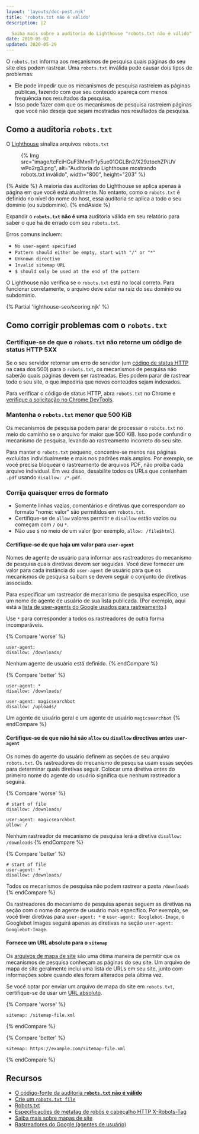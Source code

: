 ```yaml
---
layout: 'layouts/doc-post.njk'
title: 'robots.txt não é válido'
description: |2

  Saiba mais sobre a auditoria do Lighthouse "robots.txt não é válido".
date: 2019-05-02
updated: 2020-05-29
---
```


O `robots.txt` informa aos mecanismos de pesquisa quais páginas do seu site eles podem rastrear. Uma `robots.txt` inválida pode causar dois tipos de problemas:

- Ele pode impedir que os mecanismos de pesquisa rastreiem as páginas públicas, fazendo com que seu conteúdo apareça com menos frequência nos resultados da pesquisa.
- Isso pode fazer com que os mecanismos de pesquisa rastreiem páginas que você não deseja que sejam mostradas nos resultados da pesquisa.

## Como a auditoria `robots.txt`

O [Lighthouse](https://developers.google.com/web/tools/lighthouse/) sinaliza arquivos `robots.txt`

<figure>{% Img src="image/tcFciHGuF3MxnTr1y5ue01OGLBn2/X29ztochZPiUVwPo2rg3.png", alt="Auditoria do Lighthouse mostrando robots.txt inválido", width="800", height="203" %}</figure>

{% Aside %} A maioria das auditorias do Lighthouse se aplica apenas à página em que você está atualmente. No entanto, como o `robots.txt` é definido no nível do nome do host, essa auditoria se aplica a todo o seu domínio (ou subdomínio). {% endAside %}

Expandir o **`robots.txt` não é uma** auditoria válida em seu relatório para saber o que há de errado com seu `robots.txt`.

Erros comuns incluem:

- `No user-agent specified`
- `Pattern should either be empty, start with "/" or "*"`
- `Unknown directive`
- `Invalid sitemap URL`
- `$ should only be used at the end of the pattern`

O Lighthouse não verifica se o `robots.txt` está no local correto. Para funcionar corretamente, o arquivo deve estar na raiz do seu domínio ou subdomínio.

{% Partial 'lighthouse-seo/scoring.njk' %}

## Como corrigir problemas com o `robots.txt`

### Certifique-se de que o `robots.txt` não retorne um código de status HTTP 5XX

Se o seu servidor retornar um erro de servidor (um [código de status HTTP](/http-status-code) na casa dos 500) para o `robots.txt`, os mecanismos de pesquisa não saberão quais páginas devem ser rastreadas. Eles podem parar de rastrear todo o seu site, o que impediria que novos conteúdos sejam indexados.

Para verificar o código de status HTTP, abra `robots.txt` no Chrome e [verifique a solicitação no Chrome DevTools](https://developers.google.com/web/tools/chrome-devtools/network/reference#analyze).

### Mantenha o `robots.txt` menor que 500 KiB

Os mecanismos de pesquisa podem parar de processar o `robots.txt` no meio do caminho se o arquivo for maior que 500 KiB. Isso pode confundir o mecanismo de pesquisa, levando ao rastreamento incorreto do seu site.

Para manter o `robots.txt` pequeno, concentre-se menos nas páginas excluídas individualmente e mais nos padrões mais amplos. Por exemplo, se você precisa bloquear o rastreamento de arquivos PDF, não proíba cada arquivo individual. Em vez disso, desabilite todos os URLs que contenham `.pdf` usando `disallow: /*.pdf`.

### Corrija quaisquer erros de formato

- Somente linhas vazias, comentários e diretivas que correspondam ao formato "nome: valor" são permitidos em `robots.txt`.
- Certifique-se de `allow` valores permitir e `disallow` estão vazios ou começam com `/` ou `*`.
- Não use `$` no meio de um valor (por exemplo, `allow: /file$html`).

#### Certifique-se de que haja um valor para `user-agent`

Nomes de agente de usuário para informar aos rastreadores do mecanismo de pesquisa quais diretivas devem ser seguidas. Você deve fornecer um valor para cada instância do `user-agent` de usuário para que os mecanismos de pesquisa saibam se devem seguir o conjunto de diretivas associado.

Para especificar um rastreador de mecanismo de pesquisa específico, use um nome de agente de usuário de sua lista publicada. (Por exemplo, aqui está a [lista de user-agents do Google usados para rastreamento](https://support.google.com/webmasters/answer/1061943).)

Use `*` para corresponder a todos os rastreadores de outra forma incomparáveis.

{% Compare 'worse' %}

```text
user-agent:
disallow: /downloads/
```

Nenhum agente de usuário está definido. {% endCompare %}

{% Compare 'better' %}

```text
user-agent: *
disallow: /downloads/

user-agent: magicsearchbot
disallow: /uploads/
```

Um agente de usuário geral e um agente de usuário `magicsearchbot` {% endCompare %}

#### Certifique-se de que não há são `allow` ou `disallow` directivas antes `user-agent`

Os nomes do agente do usuário definem as seções de seu arquivo `robots.txt`. Os rastreadores do mecanismo de pesquisa usam essas seções para determinar quais diretivas seguir. Colocar uma diretiva _antes_ do primeiro nome do agente do usuário significa que nenhum rastreador a seguirá.

{% Compare 'worse' %}

```text
# start of file
disallow: /downloads/

user-agent: magicsearchbot
allow: /
```

Nenhum rastreador de mecanismo de pesquisa lerá a diretiva `disallow: /downloads` {% endCompare %}

{% Compare 'better' %}

```text
# start of file
user-agent: *
disallow: /downloads/
```

Todos os mecanismos de pesquisa não podem rastrear a pasta `/downloads` {% endCompare %}

Os rastreadores do mecanismo de pesquisa apenas seguem as diretivas na seção com o nome do agente de usuário mais específico. Por exemplo, se você tiver diretivas para `user-agent: *` e `user-agent: Googlebot-Image`, o Googlebot Images seguirá apenas as diretivas na seção `user-agent: Googlebot-Image`.

#### Fornece um URL absoluto para o `sitemap`

Os [arquivos de mapa de site](https://support.google.com/webmasters/answer/156184) são uma ótima maneira de permitir que os mecanismos de pesquisa conheçam as páginas do seu site. Um arquivo de mapa de site geralmente inclui uma lista de URLs em seu site, junto com informações sobre quando eles foram alterados pela última vez.

Se você optar por enviar um arquivo de mapa do site em `robots.txt`, certifique-se de usar um [URL absoluto](https://tools.ietf.org/html/rfc3986#page-27).

{% Compare 'worse' %}

```text
sitemap: /sitemap-file.xml
```

{% endCompare %}

{% Compare 'better' %}

```text
sitemap: https://example.com/sitemap-file.xml
```

{% endCompare %}

## Recursos

- [O código-fonte da auditoria **`robots.txt` não é válido**](https://github.com/GoogleChrome/lighthouse/blob/master/lighthouse-core/audits/seo/robots-txt.js)
- [Crie um `robots.txt file`](https://support.google.com/webmasters/answer/6062596)
- [Robots.txt](https://moz.com/learn/seo/robotstxt)
- [Especificações de metatag de robôs e cabeçalho HTTP X-Robots-Tag](https://developers.google.com/search/reference/robots_meta_tag)
- [Saiba mais sobre mapas de site](https://support.google.com/webmasters/answer/156184)
- [Rastreadores do Google (agentes de usuário)](https://support.google.com/webmasters/answer/1061943)
